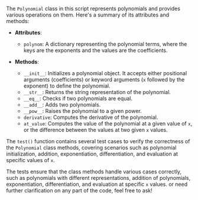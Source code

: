 The `Polynomial` class in this script represents polynomials and provides various operations on them. Here's a summary of its attributes and methods:

- **Attributes**:
  - `polynom`: A dictionary representing the polynomial terms, where the keys are the exponents and the values are the coefficients.

- **Methods**:
  - `__init__`: Initializes a polynomial object. It accepts either positional arguments (coefficients) or keyword arguments (`x` followed by the exponent) to define the polynomial.
  - `__str__`: Returns the string representation of the polynomial.
  - `__eq__`: Checks if two polynomials are equal.
  - `__add__`: Adds two polynomials.
  - `__pow__`: Raises the polynomial to a given power.
  - `derivative`: Computes the derivative of the polynomial.
  - `at_value`: Computes the value of the polynomial at a given value of `x`, or the difference between the values at two given `x` values.

The `test()` function contains several test cases to verify the correctness of the `Polynomial` class methods, covering scenarios such as polynomial initialization, addition, exponentiation, differentiation, and evaluation at specific values of `x`.

The tests ensure that the class methods handle various cases correctly, such as polynomials with different representations, addition of polynomials, exponentiation, differentiation, and evaluation at specific `x` values.
or need further clarification on any part of the code, feel free to ask!